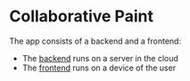 # Collaborative Paint

The app consists of a backend and a frontend:

* The [backend](./backend/) runs on a server in the cloud 
* The [frontend](./frontend/) runs on a device of the user